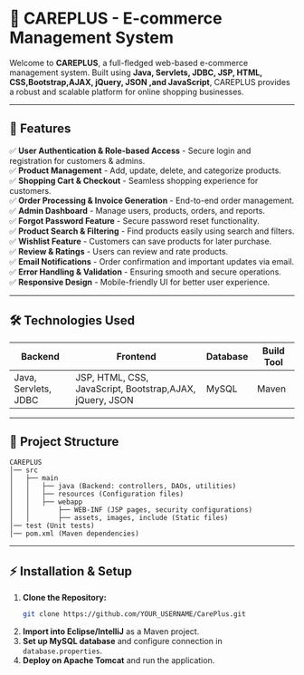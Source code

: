 # 🌟 CAREPLUS - E-commerce Management System

Welcome to **CAREPLUS**, a full-fledged web-based e-commerce management system. Built using **Java, Servlets, JDBC, JSP, HTML, CSS,Bootstrap,AJAX, jQuery, JSON ,and JavaScript**, CAREPLUS provides a robust and scalable platform for online shopping businesses. 

---

## 🚀 Features
✅ **User Authentication & Role-based Access** - Secure login and registration for customers & admins.  
✅ **Product Management** - Add, update, delete, and categorize products.  
✅ **Shopping Cart & Checkout** - Seamless shopping experience for customers.  
✅ **Order Processing & Invoice Generation** - End-to-end order management.  
✅ **Admin Dashboard** - Manage users, products, orders, and reports.  
✅ **Forgot Password Feature** - Secure password reset functionality.  
✅ **Product Search & Filtering** - Find products easily using search and filters.  
✅ **Wishlist Feature** - Customers can save products for later purchase.  
✅ **Review & Ratings** - Users can review and rate products.  
✅ **Email Notifications** - Order confirmation and important updates via email.  
✅ **Error Handling & Validation** - Ensuring smooth and secure operations.  
✅ **Responsive Design** - Mobile-friendly UI for better user experience.  

---

## 🛠️ Technologies Used
| Backend | Frontend | Database | Build Tool |
|---------|---------|----------|------------|
| Java, Servlets, JDBC | JSP, HTML, CSS, JavaScript, Bootstrap,AJAX, jQuery, JSON | MySQL | Maven |

---

## 📁 Project Structure
```
CAREPLUS
│── src
│   ├── main
│   │   ├── java (Backend: controllers, DAOs, utilities)
│   │   ├── resources (Configuration files)
│   │   ├── webapp
│   │       ├── WEB-INF (JSP pages, security configurations)
│   │       ├── assets, images, include (Static files)
│── test (Unit tests)
│── pom.xml (Maven dependencies)
```

---

## ⚡ Installation & Setup
1. **Clone the Repository:**
   ```sh
   git clone https://github.com/YOUR_USERNAME/CarePlus.git
   ```
2. **Import into Eclipse/IntelliJ** as a Maven project.
3. **Set up MySQL database** and configure connection in `database.properties`.
4. **Deploy on Apache Tomcat** and run the application.
